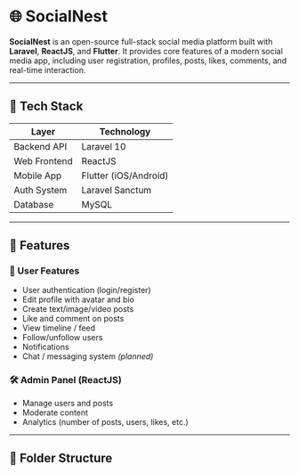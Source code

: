 # 🌐 SocialNest

**SocialNest** is an open-source full-stack social media platform built with **Laravel**, **ReactJS**, and **Flutter**. It provides core features of a modern social media app, including user registration, profiles, posts, likes, comments, and real-time interaction.

---

## 📱 Tech Stack

| Layer        | Technology        |
|--------------|-------------------|
| Backend API  | Laravel 10        |
| Web Frontend | ReactJS           |
| Mobile App   | Flutter (iOS/Android) |
| Auth System  | Laravel Sanctum   |
| Database     | MySQL             |

---

## 🚀 Features

### 👥 User Features
- User authentication (login/register)
- Edit profile with avatar and bio
- Create text/image/video posts
- Like and comment on posts
- View timeline / feed
- Follow/unfollow users
- Notifications
- Chat / messaging system *(planned)*

### 🛠 Admin Panel (ReactJS)
- Manage users and posts
- Moderate content
- Analytics (number of posts, users, likes, etc.)

---

## 🧩 Folder Structure

